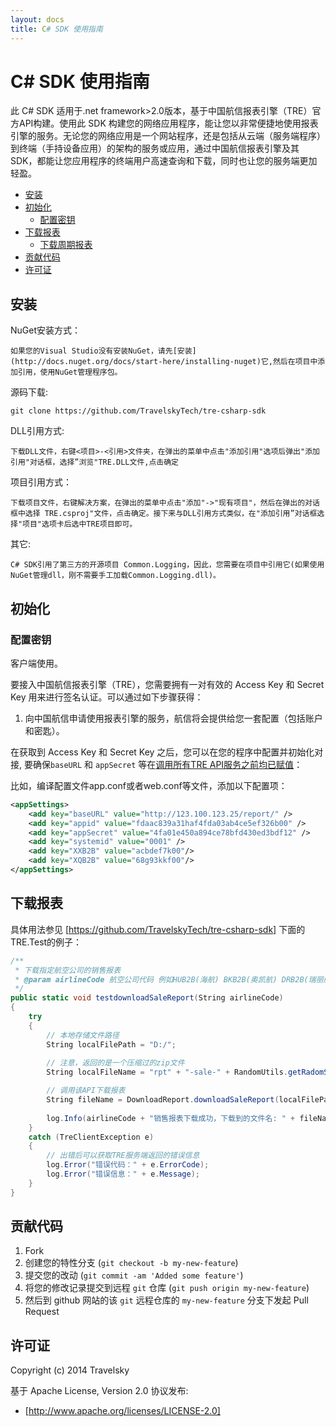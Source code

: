 ```yaml
---
layout: docs
title: C# SDK 使用指南
---
```


# C# SDK 使用指南

此 C# SDK 适用于.net framework>2.0版本，基于中国航信报表引擎（TRE）官方API构建。使用此 SDK 构建您的网络应用程序，能让您以非常便捷地使用报表引擎的服务。无论您的网络应用是一个网站程序，还是包括从云端（服务端程序）到终端（手持设备应用）的架构的服务或应用，通过中国航信报表引擎及其 SDK，都能让您应用程序的终端用户高速查询和下载，同时也让您的服务端更加轻盈。

- [安装](#install)
- [初始化](#setup)
	- [配置密钥](#setup-key)
- [下载报表](#rs-api)
	- [下载周期报表](#rs-downcyc)
- [贡献代码](#contribution)
- [许可证](#license)

<a name=install></a>
##  安装

NuGet安装方式：

	如果您的Visual Studio没有安装NuGet，请先[安装](http://docs.nuget.org/docs/start-here/installing-nuget)它,然后在项目中添加引用，使用NuGet管理程序包。

源码下载:

	git clone https://github.com/TravelskyTech/tre-csharp-sdk

DLL引用方式:

	下载DLL文件，右键<项目>-<引用>文件夹，在弹出的菜单中点击"添加引用"选项后弹出"添加引用"对话框，选择”浏览"TRE.DLL文件,点击确定	

项目引用方式：

	下载项目文件，右键解决方案，在弹出的菜单中点击"添加"->"现有项目"，然后在弹出的对话框中选择 TRE.csproj"文件，点击确定。接下来与DLL引用方式类似，在"添加引用”对话框选择"项目"选项卡后选中TRE项目即可。

其它:

	C# SDK引用了第三方的开源项目 Common.Logging，因此，您需要在项目中引用它(如果使用NuGet管理dll，刚不需要手工加载Common.Logging.dll)。

<a name=setup></a>
## 初始化
<a name=setup-key></a>
### 配置密钥

客户端使用。

要接入中国航信报表引擎（TRE），您需要拥有一对有效的 Access Key 和 Secret Key 用来进行签名认证。可以通过如下步骤获得：

1. 向中国航信申请使用报表引擎的服务，航信将会提供给您一套配置（包括账户和密匙）。

在获取到 Access Key 和 Secret Key 之后，您可以在您的程序中配置并初始化对接, 要确保`baseURL` 和 `appSecret` 等在<u>调用所有TRE API服务之前均已赋值</u>：

比如，编译配置文件app.conf或者web.conf等文件，添加以下配置项：

``` xml
<appSettings>
    <add key="baseURL" value="http://123.100.123.25/report/" />
    <add key="appid" value="fdaac839a31haf4fda03ab4ce5ef326b00" />
    <add key="appSecret" value="4fa01e450a894ce78bfd430ed3bdf12" />
    <add key="systemid" value="0001" />
    <add key="XXB2B" value="acbdef7k00"/>
    <add key="XQB2B" value="68g93kkf00"/>
</appSettings>
```

<a name=rs-api></a>
## 下载报表

具体用法参见 [https://github.com/TravelskyTech/tre-csharp-sdk] 下面的TRE.Test的例子：

```c#
/**
 * 下载指定航空公司的销售报表
 * @param airlineCode 航空公司代码 例如HUB2B(海航) BKB2B(奥凯航) DRB2B(瑞丽航) 详见 @see DownloadReport
 */
public static void testdownloadSaleReport(String airlineCode)
{
	try
	{
		// 本地存储文件路径 
		String localFilePath = "D:/";
		
		// 注意，返回的是一个压缩过的zip文件
		String localFileName = "rpt" + "-sale-" + RandomUtils.getRadomStr09AZaz(10) + ".zip";

		// 调用该API下载报表
		String fileName = DownloadReport.downloadSaleReport(localFilePath, localFileName, airlineCode, DownloadReport.ZH_CN);
		
		log.Info(airlineCode + "销售报表下载成功，下载到的文件名: " + fileName);
	}
	catch (TreClientException e)
	{
	    // 出错后可以获取TRE服务端返回的错误信息
		log.Error("错误代码：" + e.ErrorCode);
		log.Error("错误信息：" + e.Message);
	}
}
```

<a name=contribution></a>
## 贡献代码

1. Fork
2. 创建您的特性分支 (`git checkout -b my-new-feature`)
3. 提交您的改动 (`git commit -am 'Added some feature'`)
4. 将您的修改记录提交到远程 `git` 仓库 (`git push origin my-new-feature`)
5. 然后到 github 网站的该 `git` 远程仓库的 `my-new-feature` 分支下发起 Pull Request

<a name=license></a>
## 许可证

Copyright (c) 2014 Travelsky

基于 Apache License, Version 2.0 协议发布:

* [http://www.apache.org/licenses/LICENSE-2.0]
